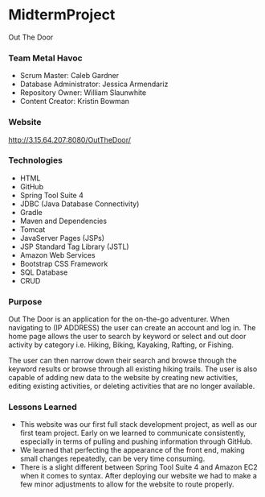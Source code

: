# MidtermProject
Out The Door

### Team Metal Havoc
- Scrum Master: Caleb Gardner
- Database Administrator: Jessica Armendariz
- Repository Owner: William Slaunwhite
- Content Creator: Kristin Bowman

### Website
http://3.15.64.207:8080/OutTheDoor/

### Technologies
- HTML
- GitHub
- Spring Tool Suite 4
- JDBC (Java Database Connectivity)
- Gradle
- Maven and Dependencies
- Tomcat
- JavaServer Pages (JSPs)
- JSP Standard Tag Library (JSTL)
- Amazon Web Services
- Bootstrap CSS Framework
- SQL Database
- CRUD

### Purpose
Out The Door is an application for the on-the-go adventurer. When navigating to (IP ADDRESS) the user can create an account and log in. The home page allows the user to search by keyword or select and out door activity by category i.e. Hiking, Biking, Kayaking, Rafting, or Fishing.

The user can then narrow down their search and browse through the keyword results or browse through all existing hiking trails. The user is also capable of adding new data to the website by creating new activities, editing existing activities, or deleting activities that are no longer available.

### Lessons Learned
- This website was our first full stack development project, as well as our first team project. Early on we learned to communicate consistently, especially in terms of pulling and pushing information through GitHub.
- We learned that perfecting the appearance of the front end, making small changes repeatedly, can be very time consuming. 
- There is a slight different between Spring Tool Suite 4 and Amazon EC2 when it comes to syntax. After deploying our website we had to make a few minor adjustments to allow for the website to route properly.
